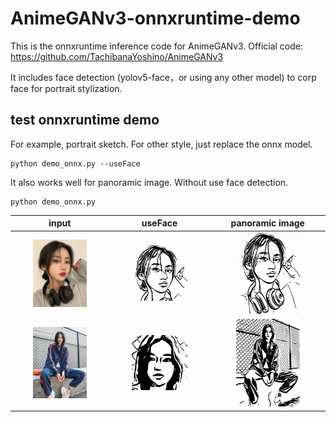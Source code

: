 # AnimeGANv3-onnxruntime-demo
This is the onnxruntime inference code for AnimeGANv3. Official code: https://github.com/TachibanaYoshino/AnimeGANv3 <br>

It includes face detection (yolov5-face，or using any other model) to corp face for portrait stylization. 

## test onnxruntime demo 
For example, portrait sketch. For other style, just replace the onnx model.
```
python demo_onnx.py --useFace
```
It also works well for panoramic image. Without use face detection.
```
python demo_onnx.py
```
| input | useFace| panoramic image|
| :-: |:-:| :-:|
|<img src="https://github.com/xuanandsix/AnimeGANv3-onnxruntime-demo/raw/main/portrait.jpg" height="60%" width="60%">|<img src="https://github.com/xuanandsix/AnimeGANv3-onnxruntime-demo/blob/main/imgs/output_onnx.png" height="60%" width="60%">|<img src="https://github.com/xuanandsix/AnimeGANv3-onnxruntime-demo/raw/main/imgs/output_onnx1.png" height="60%" width="60%">|
|<img src="https://github.com/xuanandsix/AnimeGANv3-onnxruntime-demo/raw/main/body.jpg" height="60%" width="60%">|<img src="https://github.com/xuanandsix/AnimeGANv3-onnxruntime-demo/blob/main/imgs/output_onnx3.png" height="60%" width="60%" >|<img src="https://github.com/xuanandsix/AnimeGANv3-onnxruntime-demo/raw/main/imgs/output_onnx2.png" height="60%" width="60%">|


